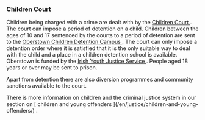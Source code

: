 ###  Children Court

Children being charged with a crime are dealt with by the [ Children Court
](/en/justice/courts-system/children-court/) . The court can impose a period
of detention on a child. Children between the ages of 10 and 17 sentenced by
the courts to a period of detention are sent to the [ Oberstown Children
Detention Campus ](https://www.oberstown.com/) . The court can only impose a
detention order where it is satisfied that it is the only suitable way to deal
with the child and a place in a children detention school is available.
Oberstown is funded by the [ Irish Youth Justice Service
](http://www.iyjs.ie/en/IYJS/Pages/Home) . People aged 18 years or over may be
sent to prison.

Apart from detention there are also diversion programmes and community
sanctions available to the court.

There is more information on children and the criminal justice system in our
section on [ children and young offenders ](/en/justice/children-and-young-
offenders/) .
